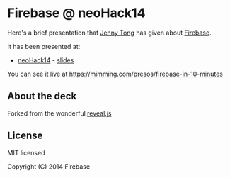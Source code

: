 # Firebase @ neoHack14

Here's a brief presentation that [Jenny Tong](https://mimming.com) has given about [Firebase](https://firebase.com).

It has been presented at:

  - [neoHack14](https://www.eventbrite.com/e/neohack14-tickets-12557544955) - [slides](https://github.com/mimming/firebase-in-10-minutes/releases/tag/neoHacks14)

You can see it live at https://mimming.com/presos/firebase-in-10-minutes

## About the deck

Forked from the wonderful [reveal.js](https://github.com/hakimel/reveal.js)

## License

MIT licensed

Copyright (C) 2014 Firebase
